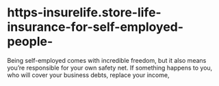 # https-insurelife.store-life-insurance-for-self-employed-people-
Being self-employed comes with incredible freedom, but it also means you’re responsible for your own safety net. If something happens to you, who will cover your business debts, replace your income, 
